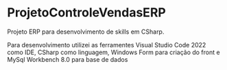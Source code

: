 # ProjetoControleVendasERP

Projeto ERP para desenvolvimento de skills em CSharp. 

Para desenvolvimento utilizei as ferramentes Visual Studio Code 2022 como IDE, CSharp como linguagem, Windows Form para criação do front e MySql Workbench 8.0 para base de dados
